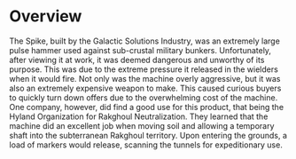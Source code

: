 # Overview
The Spike, built by the Galactic Solutions Industry, was an extremely large pulse hammer used against sub-crustal military bunkers.
Unfortunately, after viewing it at work, it was deemed dangerous and unworthy of its purpose.
This was due to the extreme pressure it released in the wielders when it would fire.
Not only was the machine overly aggressive, but it was also an extremely expensive weapon to make.
This caused curious buyers to quickly turn down offers due to the overwhelming cost of the machine.
One company, however, did find a good use for this product, that being the Hyland Organization for Rakghoul Neutralization.
They learned that the machine did an excellent job when moving soil and allowing a temporary shaft into the subterranean Rakghoul territory.
Upon entering the grounds, a load of markers would release, scanning the tunnels for expeditionary use.